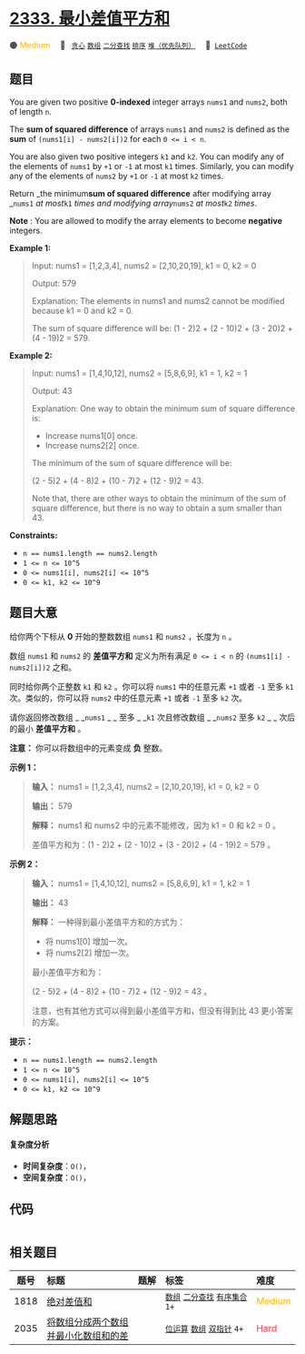 # [2333. 最小差值平方和](https://leetcode.com/problems/minimum-sum-of-squared-difference)

🟠 <font color=#ffb800>Medium</font>&emsp; 🔖&ensp; [`贪心`](/outline/tag/greedy.md) [`数组`](/outline/tag/array.md) [`二分查找`](/outline/tag/binary-search.md) [`排序`](/outline/tag/sorting.md) [`堆（优先队列）`](/outline/tag/heap-priority-queue.md)&emsp; 🔗&ensp;[`LeetCode`](https://leetcode.com/problems/minimum-sum-of-squared-difference)

## 题目

You are given two positive **0-indexed** integer arrays `nums1` and `nums2`,
both of length `n`.

The **sum of squared difference** of arrays `nums1` and `nums2` is defined as
the **sum** of `(nums1[i] - nums2[i])2` for each `0 <= i < n`.

You are also given two positive integers `k1` and `k2`. You can modify any of
the elements of `nums1` by `+1` or `-1` at most `k1` times. Similarly, you can
modify any of the elements of `nums2` by `+1` or `-1` at most `k2` times.

Return _the minimum**sum of squared difference** after modifying array
_`nums1` _at most_`k1` _times and modifying array_`nums2` _at most_`k2`
_times_.

**Note** : You are allowed to modify the array elements to become **negative**
integers.



**Example 1:**

> Input: nums1 = [1,2,3,4], nums2 = [2,10,20,19], k1 = 0, k2 = 0
> 
> Output: 579
> 
> Explanation: The elements in nums1 and nums2 cannot be modified because k1 = 0 and k2 = 0. 
> 
> The sum of square difference will be: (1 - 2)2 + (2 - 10)2 + (3 - 20)2 + (4 - 19)2 = 579.

**Example 2:**

> Input: nums1 = [1,4,10,12], nums2 = [5,8,6,9], k1 = 1, k2 = 1
> 
> Output: 43
> 
> Explanation: One way to obtain the minimum sum of square difference is: 
> - Increase nums1[0] once.
> - Increase nums2[2] once.
> 
> The minimum of the sum of square difference will be: 
> 
> (2 - 5)2 + (4 - 8)2 + (10 - 7)2 + (12 - 9)2 = 43.
> 
> Note that, there are other ways to obtain the minimum of the sum of square difference, but there is no way to obtain a sum smaller than 43.



**Constraints:**

  * `n == nums1.length == nums2.length`
  * `1 <= n <= 10^5`
  * `0 <= nums1[i], nums2[i] <= 10^5`
  * `0 <= k1, k2 <= 10^9`


## 题目大意

给你两个下标从 **0**  开始的整数数组 `nums1` 和 `nums2` ，长度为 `n` 。

数组 `nums1` 和 `nums2` 的 **差值平方和**  定义为所有满足 `0 <= i < n` 的 `(nums1[i] -
nums2[i])2` 之和。

同时给你两个正整数 `k1` 和 `k2` 。你可以将 `nums1` 中的任意元素 `+1` 或者 `-1` 至多 `k1` 次。类似的，你可以将
`nums2` 中的任意元素 `+1` 或者 `-1` 至多 `k2` 次。

请你返回修改数组 _ _`nums1` _ _ 至多 _ _`k1` 次且修改数组 _ _`nums2` 至多 `k2` _ _ 次后的最小
**差值平方和**  。

**注意：** 你可以将数组中的元素变成 **负**  整数。



**示例 1：**

> 
> 
> 
> 
> 
> **输入：** nums1 = [1,2,3,4], nums2 = [2,10,20,19], k1 = 0, k2 = 0
> 
> **输出：** 579
> 
> **解释：** nums1 和 nums2 中的元素不能修改，因为 k1 = 0 和 k2 = 0 。
> 
> 差值平方和为：(1 - 2)2 + (2 - 10)2 + (3 - 20)2 + (4 - 19)2 = 579 。
> 
> 

**示例 2：**

> 
> 
> 
> 
> 
> **输入：** nums1 = [1,4,10,12], nums2 = [5,8,6,9], k1 = 1, k2 = 1
> 
> **输出：** 43
> 
> **解释：** 一种得到最小差值平方和的方式为：
> - 将 nums1[0] 增加一次。
> - 将 nums2[2] 增加一次。
> 
> 最小差值平方和为：
> 
> (2 - 5)2 + (4 - 8)2 + (10 - 7)2 + (12 - 9)2 = 43 。
> 
> 注意，也有其他方式可以得到最小差值平方和，但没有得到比 43 更小答案的方案。



**提示：**

  * `n == nums1.length == nums2.length`
  * `1 <= n <= 10^5`
  * `0 <= nums1[i], nums2[i] <= 10^5`
  * `0 <= k1, k2 <= 10^9`


## 解题思路

#### 复杂度分析

- **时间复杂度**：`O()`，
- **空间复杂度**：`O()`，

## 代码

```javascript

```

## 相关题目

<!-- prettier-ignore -->
| 题号 | 标题 | 题解 | 标签 | 难度 |
| :------: | :------ | :------: | :------ | :------ |
| 1818 | [绝对差值和](https://leetcode.com/problems/minimum-absolute-sum-difference) |  |  [`数组`](/outline/tag/array.md) [`二分查找`](/outline/tag/binary-search.md) [`有序集合`](/outline/tag/ordered-set.md) `1+` | <font color=#ffb800>Medium</font> |
| 2035 | [将数组分成两个数组并最小化数组和的差](https://leetcode.com/problems/partition-array-into-two-arrays-to-minimize-sum-difference) |  |  [`位运算`](/outline/tag/bit-manipulation.md) [`数组`](/outline/tag/array.md) [`双指针`](/outline/tag/two-pointers.md) `4+` | <font color=#ff334b>Hard</font> |

<style>
.blue {
    background-color: #096dd9;
    padding: 0.25rem 0.5rem;
    margin: 0;
    font-size: 0.85em;
    border-radius: 3px;
    color: white;
    font-weight: 500;
}
table th:first-of-type { width: 10%; }
table th:nth-of-type(2) { width: 35%; }
table th:nth-of-type(3) { width: 10%; }
table th:nth-of-type(4) { width: 35%; }
table th:nth-of-type(5) { width: 10%; }
</style>
